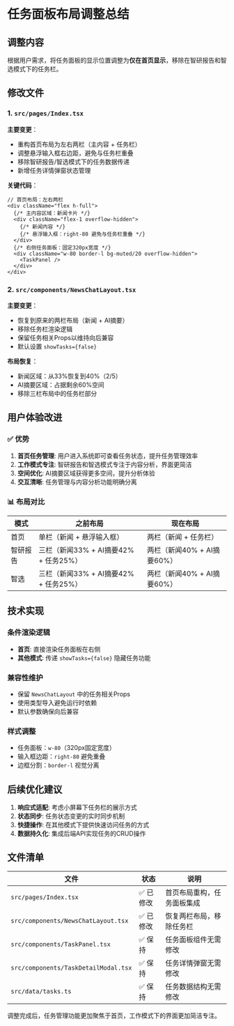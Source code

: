 # 任务面板布局调整总结

## 调整内容

根据用户需求，将任务面板的显示位置调整为**仅在首页显示**，移除在智研报告和智选模式下的任务栏。

## 修改文件

### 1. `src/pages/Index.tsx`
**主要变更**：
- 重构首页布局为左右两栏（主内容 + 任务栏）
- 调整悬浮输入框右边距，避免与任务栏重叠
- 移除智研报告/智选模式下的任务数据传递
- 新增任务详情弹窗状态管理

**关键代码**：
```tsx
// 首页布局：左右两栏
<div className="flex h-full">
  {/* 主内容区域：新闻卡片 */}
  <div className="flex-1 overflow-hidden">
    {/* 新闻内容 */}
    {/* 悬浮输入框：right-80 避免与任务栏重叠 */}
  </div>
  {/* 右侧任务面板：固定320px宽度 */}
  <div className="w-80 border-l bg-muted/20 overflow-hidden">
    <TaskPanel />
  </div>
</div>
```

### 2. `src/components/NewsChatLayout.tsx`
**主要变更**：
- 恢复到原来的两栏布局（新闻 + AI摘要）
- 移除任务栏渲染逻辑
- 保留任务相关Props以维持向后兼容
- 默认设置 `showTasks={false}`

**布局恢复**：
- 新闻区域：从33%恢复到40%（2/5）
- AI摘要区域：占据剩余60%空间
- 移除三栏布局中的任务栏部分

## 用户体验改进

### ✅ 优势
1. **首页任务管理**: 用户进入系统即可查看任务状态，提升任务管理效率
2. **工作模式专注**: 智研报告和智选模式专注于内容分析，界面更简洁
3. **空间优化**: AI摘要区域获得更多空间，提升分析体验
4. **交互清晰**: 任务管理与内容分析功能明确分离

### 📊 布局对比

| 模式 | 之前布局 | 现在布局 |
|------|----------|----------|
| 首页 | 单栏（新闻 + 悬浮输入框） | 两栏（新闻 + 任务栏） |
| 智研报告 | 三栏（新闻33% + AI摘要42% + 任务25%） | 两栏（新闻40% + AI摘要60%） |
| 智选 | 三栏（新闻33% + AI摘要42% + 任务25%） | 两栏（新闻40% + AI摘要60%） |

## 技术实现

### 条件渲染逻辑
- **首页**: 直接渲染任务面板在右侧
- **其他模式**: 传递 `showTasks={false}` 隐藏任务功能

### 兼容性维护
- 保留 `NewsChatLayout` 中的任务相关Props
- 使用类型导入避免运行时依赖
- 默认参数确保向后兼容

### 样式调整
- 任务面板：`w-80`（320px固定宽度）
- 输入框边距：`right-80` 避免重叠
- 边框分割：`border-l` 视觉分离

## 后续优化建议

1. **响应式适配**: 考虑小屏幕下任务栏的展示方式
2. **状态同步**: 任务状态变更的实时同步机制
3. **快捷操作**: 在其他模式下提供快速访问任务的方式
4. **数据持久化**: 集成后端API实现任务的CRUD操作

## 文件清单

| 文件 | 状态 | 说明 |
|------|------|------|
| `src/pages/Index.tsx` | ✅ 已修改 | 首页布局重构，任务面板集成 |
| `src/components/NewsChatLayout.tsx` | ✅ 已修改 | 恢复两栏布局，移除任务栏 |
| `src/components/TaskPanel.tsx` | ✅ 保持 | 任务面板组件无需修改 |
| `src/components/TaskDetailModal.tsx` | ✅ 保持 | 任务详情弹窗无需修改 |
| `src/data/tasks.ts` | ✅ 保持 | 任务数据结构无需修改 |

调整完成后，任务管理功能更加聚焦于首页，工作模式下的界面更加简洁专注。
